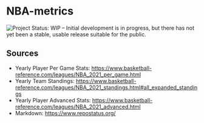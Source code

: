 # NBA-metrics

![Project Status: WIP – Initial development is in progress, but there has not yet been a stable, usable release suitable for the public.](https://www.repostatus.org/badges/latest/wip.svg)

## Sources
- Yearly Player Per Game Stats: https://www.basketball-reference.com/leagues/NBA_2021_per_game.html
- Yearly Team Standings: https://www.basketball-reference.com/leagues/NBA_2021_standings.html#all_expanded_standings
- Yearly Player Advanced Stats: https://www.basketball-reference.com/leagues/NBA_2021_advanced.html
- Markdown: https://www.repostatus.org/
